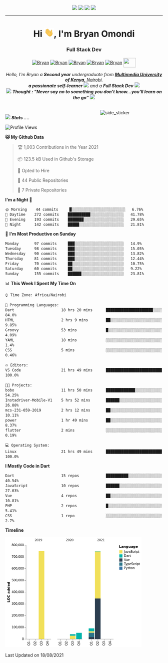 
 <p align="center">
<img src="https://img.shields.io/badge/Age-20-blue" />
  <img src="https://img.shields.io/badge/Focus-Full%20Stack%20Development-brightgreen" />
  <img src="https://img.shields.io/badge/Lives-Nairobi-success" />
  <img src="https://img.shields.io/badge/Languages-English%20%26%20Swahili-brightgreen" />
</p>
<hr>
<h1 align="center">Hi <img src="https://raw.githubusercontent.com/ABSphreak/ABSphreak/master/gifs/Hi.gif" width="30px">, I'm Bryan Omondi</h1>
<h3 align="center">Full Stack Dev</h3>
<p align="center">
<a href="https://www.dev.to/bryanbill" target="blank"><img align="center" src="https://friconix.com/png/fi-swluxx-dev-to.png" alt="Bryan" height="30" width="40" /></a>
<a href="https://www.linkedin.com/in/bryanomondi254/" target="blank"><img align="center" src="https://image.flaticon.com/icons/png/128/174/174857.png" alt="Bryan" height="30" width="40" /></a>  
<a href="https://www.twitter.com/bryanbill" target="blank"><img align="center" src="https://help.twitter.com/content/dam/help-twitter/brand/logo.png" alt="Bryan" height="30" width="40" /></a>
<a href="https://www.instagram.com/bryan_bill/" target="blank"><img align="center" src="https://image.flaticon.com/icons/png/128/174/174855.png" alt="Bryan" height="30" width="40" /></a>
<a href="https://www.facebook.com/bryanbill/" target="blank"><img align="center" src="https://www.svgrepo.com/show/299425/facebook.svg" alt="Bryan" height="30" width="40" /></a>
 <a href = "mailto: bryanomondi254@gmail.com"><img align="center" src="https://seeklogo.com/images/G/gmail-new-2020-logo-32DBE11BB4-seeklogo.com.png" height="30" width="40" /></a>
</p>
</p>

<p align="center">
  <em>
    Hello, I'm Bryan a <b>Second year</b> undergraduate from <a href="https://mmu.ac.ke/"> <b>Multimedia University of Kenya</b>, Nairobi</a>. <br>
    <b>a passionate self-learner</b> <img src="https://github.com/TheDudeThatCode/TheDudeThatCode/blob/master/Assets/Developer.gif" width="30px"> and a <b>Full Stack Dev</b>&nbsp;<img src="https://github.com/TheDudeThatCode/TheDudeThatCode/blob/master/Assets/Designer.gif" width="36px">
  </em> 
  <br>
  <img src="https://media.giphy.com/media/gH3LO09IOiZIqePwv9/giphy.gif" width="50" /> <b><i align="center">Thought : "Never say no to something you don't know...you'll learn on the go”</i></b> <img src="https://media.giphy.com/media/qjqUcgIyRjsl2/giphy.gif" width="50" />
</p>
<br>
<img align="right" width=200px height=200px alt="side_sticker" src="https://media.giphy.com/media/TEnXkcsHrP4YedChhA/giphy.gif" />

<img src="https://media.giphy.com/media/iY8CRBdQXODJSCERIr/giphy.gif" width="30px">&nbsp;***Stats ....***
<!--START_SECTION:waka-->
![Profile Views](http://img.shields.io/badge/Profile%20Views-3-blue)

**🐱 My Github Data** 

> 🏆 1,003 Contributions in the Year 2021
 > 
> 📦 123.5 kB Used in Github's Storage 
 > 
> 💼 Opted to Hire
 > 
> 📜 44 Public Repositories 
 > 
> 🔑 7 Private Repositories  
 > 
**I'm a Night 🦉** 

```text
🌞 Morning    44 commits     █░░░░░░░░░░░░░░░░░░░░░░░░   6.76% 
🌆 Daytime    272 commits    ██████████░░░░░░░░░░░░░░░   41.78% 
🌃 Evening    193 commits    ███████░░░░░░░░░░░░░░░░░░   29.65% 
🌙 Night      142 commits    █████░░░░░░░░░░░░░░░░░░░░   21.81%

```
📅 **I'm Most Productive on Sunday** 

```text
Monday       97 commits     ███░░░░░░░░░░░░░░░░░░░░░░   14.9% 
Tuesday      98 commits     ███░░░░░░░░░░░░░░░░░░░░░░   15.05% 
Wednesday    90 commits     ███░░░░░░░░░░░░░░░░░░░░░░   13.82% 
Thursday     81 commits     ███░░░░░░░░░░░░░░░░░░░░░░   12.44% 
Friday       70 commits     ██░░░░░░░░░░░░░░░░░░░░░░░   10.75% 
Saturday     60 commits     ██░░░░░░░░░░░░░░░░░░░░░░░   9.22% 
Sunday       155 commits    ██████░░░░░░░░░░░░░░░░░░░   23.81%

```


📊 **This Week I Spent My Time On** 

```text
⌚︎ Time Zone: Africa/Nairobi

💬 Programming Languages: 
Dart                     18 hrs 20 mins      █████████████████████░░░░   84.0% 
HTML                     2 hrs 9 mins        ██░░░░░░░░░░░░░░░░░░░░░░░   9.85% 
Groovy                   53 mins             █░░░░░░░░░░░░░░░░░░░░░░░░   4.09% 
YAML                     18 mins             ░░░░░░░░░░░░░░░░░░░░░░░░░   1.4% 
CSS                      5 mins              ░░░░░░░░░░░░░░░░░░░░░░░░░   0.46%

🔥 Editors: 
VS Code                  21 hrs 49 mins      █████████████████████████   100.0%

🐱‍💻 Projects: 
bobo                     11 hrs 50 mins      █████████████░░░░░░░░░░░░   54.25% 
Instadriver-Mobile-V1    5 hrs 52 mins       ██████░░░░░░░░░░░░░░░░░░░   26.88% 
mcs-231-059-2019         2 hrs 12 mins       ██░░░░░░░░░░░░░░░░░░░░░░░   10.11% 
power                    1 hr 49 mins        ██░░░░░░░░░░░░░░░░░░░░░░░   8.37% 
flutter                  2 mins              ░░░░░░░░░░░░░░░░░░░░░░░░░   0.19%

💻 Operating System: 
Linux                    21 hrs 49 mins      █████████████████████████   100.0%

```

**I Mostly Code in Dart** 

```text
Dart                     15 repos            ██████████░░░░░░░░░░░░░░░   40.54% 
JavaScript               10 repos            ██████░░░░░░░░░░░░░░░░░░░   27.03% 
Vue                      4 repos             ██░░░░░░░░░░░░░░░░░░░░░░░   10.81% 
PHP                      2 repos             █░░░░░░░░░░░░░░░░░░░░░░░░   5.41% 
CSS                      1 repo              ░░░░░░░░░░░░░░░░░░░░░░░░░   2.7%

```


**Timeline**

![Chart not found](https://raw.githubusercontent.com/bryanbill/bryanbill/master/charts/bar_graph.png) 


 Last Updated on 18/08/2021
<!--END_SECTION:waka-->

